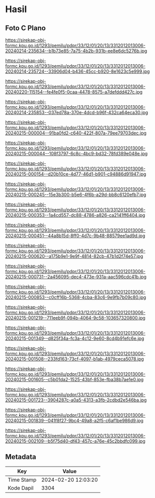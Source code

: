 # Hasil

## Foto C Plano

https://sirekap-obj-formc.kpu.go.id/1293/pemilu/pdpr/33/12/01/20/13/3312012013006-20240214-235634--b1b73e85-7a75-4b2b-931b-ee8e6dc5276b.jpg

https://sirekap-obj-formc.kpu.go.id/1293/pemilu/pdpr/33/12/01/20/13/3312012013006-20240214-235724--33906d04-b436-45cc-b920-8e1623c5e999.jpg

https://sirekap-obj-formc.kpu.go.id/1293/pemilu/pdpr/33/12/01/20/13/3312012013006-20240220-115154--fe4fe0f5-0caa-4478-8575-a7defddd427c.jpg

https://sirekap-obj-formc.kpu.go.id/1293/pemilu/pdpr/33/12/01/20/13/3312012013006-20240214-235853--037ed78a-370e-4dcd-b96f-432ca64eca30.jpg

https://sirekap-obj-formc.kpu.go.id/1293/pemilu/pdpr/33/12/01/20/13/3312012013006-20240215-000004--91ba0fd2-c640-422f-807a-79ee79703dec.jpg

https://sirekap-obj-formc.kpu.go.id/1293/pemilu/pdpr/33/12/01/20/13/3312012013006-20240215-000044--108f3797-6c8c-4bc9-bd32-78fd389e048e.jpg

https://sirekap-obj-formc.kpu.go.id/1293/pemilu/pdpr/33/12/01/20/13/3312012013006-20240215-000154--d20b10ce-4d77-46d1-b901-c94886d91947.jpg

https://sirekap-obj-formc.kpu.go.id/1293/pemilu/pdpr/33/12/01/20/13/3312012013006-20240215-000245--15e3b300-b5e6-4f6b-a29d-bb8c6120efb7.jpg

https://sirekap-obj-formc.kpu.go.id/1293/pemilu/pdpr/33/12/01/20/13/3312012013006-20240215-000353--1a4cd557-dc88-4786-a826-ca2141ff6404.jpg

https://sirekap-obj-formc.kpu.go.id/1293/pemilu/pdpr/33/12/01/20/13/3312012013006-20240215-000451--44a8b15d-8ff0-4d7c-9b48-88579ee1ad9d.jpg

https://sirekap-obj-formc.kpu.go.id/1293/pemilu/pdpr/33/12/01/20/13/3312012013006-20240215-000620--a175b9e1-9e9f-4814-82cb-47b1d2f74e57.jpg

https://sirekap-obj-formc.kpu.go.id/1293/pemilu/pdpr/33/12/01/20/13/3312012013006-20240215-000731--2a456095-dec4-473e-931a-aac596cdc41b.jpg

https://sirekap-obj-formc.kpu.go.id/1293/pemilu/pdpr/33/12/01/20/13/3312012013006-20240215-000853--c0cff16b-5368-4cba-83c6-9e9fb7b09c80.jpg

https://sirekap-obj-formc.kpu.go.id/1293/pemilu/pdpr/33/12/01/20/13/3312012013006-20240215-001219--711eeb9f-094b-4064-9c58-103657320800.jpg

https://sirekap-obj-formc.kpu.go.id/1293/pemilu/pdpr/33/12/01/20/13/3312012013006-20240215-001349--d825f34a-fc3a-4c12-9e60-8cd4b91efc6e.jpg

https://sirekap-obj-formc.kpu.go.id/1293/pemilu/pdpr/33/12/01/20/13/3312012013006-20240215-001508--233fd163-73cf-4097-b1ab-4979ceca5078.jpg

https://sirekap-obj-formc.kpu.go.id/1293/pemilu/pdpr/33/12/01/20/13/3312012013006-20240215-001605--c5b01da2-1525-43bf-853e-fba38b7ae1e0.jpg

https://sirekap-obj-formc.kpu.go.id/1293/pemilu/pdpr/33/12/01/20/13/3312012013006-20240215-001723--3904287c-a0a5-4313-a3fb-2cdbd2e546ba.jpg

https://sirekap-obj-formc.kpu.go.id/1293/pemilu/pdpr/33/12/01/20/13/3312012013006-20240215-001839--041f8f27-9bc4-49a8-a2f5-c6af1be986d9.jpg

https://sirekap-obj-formc.kpu.go.id/1293/pemilu/pdpr/33/12/01/20/13/3312012013006-20240215-002109--b5f75d40-df43-457c-a76e-45c2bbdfc099.jpg


## Metadata

| Key        | Value               |
| ---------- | ------------------- |
| Time Stamp | 2024-02-20 12:03:20 |
| Kode Dapil | 3304                |



